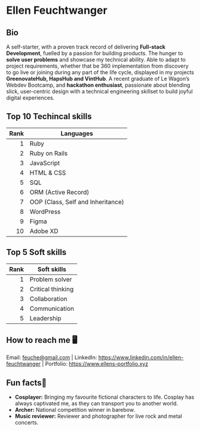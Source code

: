 # Ellen Feuchtwanger

## Bio
A self-starter, with a proven track record of delivering **Full-stack Development**, fuelled by a passion for building products. The hunger to **solve user problems** and showcase my technical ability. Able to adapt to project requirements, whether that be 360 implementation from discovery to go live or joining during any part of the life cycle, displayed in my projects **GreenovateHub, HapsHub and VintHub**. A recent graduate of Le Wagon’s Webdev Bootcamp, and **hackathon enthusiast**, passionate about blending slick, user-centric design with a technical engineering skillset to build joyful digital experiences.

## Top 10 Techincal skills
| Rank | Languages                          |
|-----:|------------------------------------|
|     1| Ruby                               |
|     2| Ruby on Rails                      |
|     3| JavaScript                         |
|     4| HTML & CSS                         |
|     5| SQL                                |
|     6| ORM (Active Record)                |
|     7| OOP (Class, Self and Inheritance)  |
|     8| WordPress                          |
|     9| Figma                              |
|     10| Adobe XD                           |

## Top 5 Soft skills
| Rank | Soft skills       |
|-----:|-------------------|
|     1| Problem solver    |
|     2| Critical thinking |
|     3| Collaboration     |
|     4| Communication     |
|     5| Leadership        |

## How to reach me 🖥️
Email: feuche@gmail.com | 
LinkedIn: https://www.linkedin.com/in/ellen-feuchtwanger | 
Portfolio: https://www.ellens-portfolio.xyz

## Fun facts🎨
- **Cosplayer:** Bringing my favourite fictional characters to life. Cosplay has always captivated me, as they can transport you to another world.
- **Archer:** National competition winner in barebow.
- **Music reviewer:** Reviewer and photographer for live rock and metal concerts.




